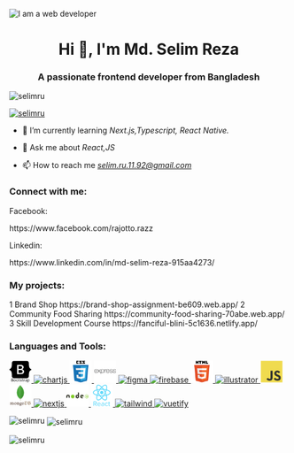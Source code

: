 ![I am a web developer ](https://i.ibb.co/sm8S5bW/New-Project-2023-12-09-T120201-273.png)
  
<h1 align="center">Hi 👋, I'm Md. Selim Reza</h1>
<h3 align="center">A passionate frontend developer from Bangladesh</h3>

<p align="left"> <img src="https://komarev.com/ghpvc/?username=selimru&label=Profile%20views&color=0e75b6&style=flat" alt="selimru" /> </p>

<p align="left"> <a href="https://github.com/ryo-ma/github-profile-trophy"><img src="https://github-profile-trophy.vercel.app/?username=selimru" alt="selimru" /></a> </p>

- 🌱 I’m currently learning *Next.js,Typescript, React Native.*

- 💬 Ask me about *React,JS*

- 📫 How to reach me *selim.ru.11.92@gmail.com*

<h3 align="left">Connect with me:</h3>
<p>Facebook:</p> https://www.facebook.com/rajotto.razz

<p>Linkedin:</p> https://www.linkedin.com/in/md-selim-reza-915aa4273/
<h3 align="left">My projects:</h3> 
1 Brand Shop
https://brand-shop-assignment-be609.web.app/
2 Community Food Sharing
 https://community-food-sharing-70abe.web.app/
3 Skill Development Course
 https://fanciful-blini-5c1636.netlify.app/
<p align="left">
</p>

<h3 align="left">Languages and Tools:</h3>
<p align="left"> <a href="https://getbootstrap.com" target="_blank" rel="noreferrer"> <img src="https://raw.githubusercontent.com/devicons/devicon/master/icons/bootstrap/bootstrap-plain-wordmark.svg" alt="bootstrap" width="40" height="40"/> </a> <a href="https://www.chartjs.org" target="_blank" rel="noreferrer"> <img src="https://www.chartjs.org/media/logo-title.svg" alt="chartjs" width="40" height="40"/> </a> <a href="https://www.w3schools.com/css/" target="_blank" rel="noreferrer"> <img src="https://raw.githubusercontent.com/devicons/devicon/master/icons/css3/css3-original-wordmark.svg" alt="css3" width="40" height="40"/> </a> <a href="https://expressjs.com" target="_blank" rel="noreferrer"> <img src="https://raw.githubusercontent.com/devicons/devicon/master/icons/express/express-original-wordmark.svg" alt="express" width="40" height="40"/> </a> <a href="https://www.figma.com/" target="_blank" rel="noreferrer"> <img src="https://www.vectorlogo.zone/logos/figma/figma-icon.svg" alt="figma" width="40" height="40"/> </a> <a href="https://firebase.google.com/" target="_blank" rel="noreferrer"> <img src="https://www.vectorlogo.zone/logos/firebase/firebase-icon.svg" alt="firebase" width="40" height="40"/> </a> <a href="https://www.w3.org/html/" target="_blank" rel="noreferrer"> <img src="https://raw.githubusercontent.com/devicons/devicon/master/icons/html5/html5-original-wordmark.svg" alt="html5" width="40" height="40"/> </a> <a href="https://www.adobe.com/in/products/illustrator.html" target="_blank" rel="noreferrer"> <img src="https://www.vectorlogo.zone/logos/adobe_illustrator/adobe_illustrator-icon.svg" alt="illustrator" width="40" height="40"/> </a> <a href="https://developer.mozilla.org/en-US/docs/Web/JavaScript" target="_blank" rel="noreferrer"> <img src="https://raw.githubusercontent.com/devicons/devicon/master/icons/javascript/javascript-original.svg" alt="javascript" width="40" height="40"/> </a> <a href="https://www.mongodb.com/" target="_blank" rel="noreferrer"> <img src="https://raw.githubusercontent.com/devicons/devicon/master/icons/mongodb/mongodb-original-wordmark.svg" alt="mongodb" width="40" height="40"/> </a> <a href="https://nextjs.org/" target="_blank" rel="noreferrer"> <img src="https://cdn.worldvectorlogo.com/logos/nextjs-2.svg" alt="nextjs" width="40" height="40"/> </a> <a href="https://nodejs.org" target="_blank" rel="noreferrer"> <img src="https://raw.githubusercontent.com/devicons/devicon/master/icons/nodejs/nodejs-original-wordmark.svg" alt="nodejs" width="40" height="40"/> </a> <a href="https://reactjs.org/" target="_blank" rel="noreferrer"> <img src="https://raw.githubusercontent.com/devicons/devicon/master/icons/react/react-original-wordmark.svg" alt="react" width="40" height="40"/> </a> <a href="https://tailwindcss.com/" target="_blank" rel="noreferrer"> <img src="https://www.vectorlogo.zone/logos/tailwindcss/tailwindcss-icon.svg" alt="tailwind" width="40" height="40"/> </a> <a href="https://vuetifyjs.com/en/" target="_blank" rel="noreferrer"> <img src="https://bestofjs.org/logos/vuetify.svg" alt="vuetify" width="40" height="40"/> </a> </p>

<p><img align="left" src="https://github-readme-stats.vercel.app/api/top-langs?username=selimru&show_icons=true&locale=en&layout=compact" alt="selimru" /></p>

<p>&nbsp;<img align="center" src="https://github-readme-stats.vercel.app/api?username=selimru&show_icons=true&locale=en" alt="selimru" /></p>

<p><img align="center" src="https://github-readme-streak-stats.herokuapp.com/?user=selimru&" alt="selimru" /></p>
